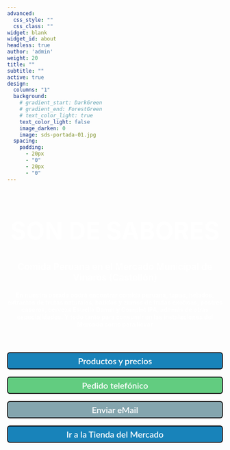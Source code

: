 ```yaml
---
advanced:
  css_style: ""
  css_class: ""
widget: blank
widget_id: about
headless: true
author: 'admin'
weight: 20
title: ""
subtitle: ""
active: true
design:
  columns: "1"
  background:
    # gradient_start: DarkGreen
    # gradient_end: ForestGreen
    # text_color_light: true
    text_color_light: false
    image_darken: 0
    image: sds-portada-01.jpg
  spacing:
    padding:
      - 20px
      - "0"
      - 20px
      - "0"
---
```


<html>
<body>

<h1 style="color:white; text-align:center; font-size:400%;">
  <b>SON DE SABORES</b>
</h1>

<h1 style="color:white; text-align:center; font-size:150%;">
  <b>Comida Peruana en el Mercado Municipal de Vinaròs (Castellón)</b>
</h1>

<h1 style="color:white; text-align:center; font-size:100%;">
  En nuestra parada podrá encontrar comida peruana, tapas, helados, extractos de frutas naturales, batidos y zumos de frutas exóticas, postres caseros, cerveza Estrella Damm y Complot IPA, además de otras especialidades. Y todo tanto para consumir en las instalaciones del Mercado como para llevar
</h1>

<br/>
<br/>

<p style="font-family:lato,arial">
<a class="boton_personalizado1" href="https://drive.google.com/drive/folders/18_9FEFRLB9bzvI3kZfulINeRh2OaOTNI?usp=sharing" target="_blank">Productos y precios</a>
<br/>
<a class="boton_personalizado2" href="tel:+34 651 94 55 87">Pedido telefónico</a>
<br/>
<a class="boton_personalizado3" href="mailto:SonDeSaboresPeruanos@gmail.com" target="_blank">Enviar eMail</a>
<br/>
<a class="boton_personalizado1" href="https://drive.google.com/file/d/1uZ6UECWq5DOgjf6Bd5E0aEViQpXC211Q/view" target="_blank">Ir a la Tienda del Mercado</a>
</p>

<style type="text/css">
  .boton_personalizado1{    
    text-decoration: none;
    padding: 6px;
    font-weight: 600;
    font-size: 20px;
    color: white;
    background-color: #1883ba;
    border-radius: 6px;
    border: 2px solid #000000;
    display: flex;
    justify-content: center;
    align-items: center;
  }
  .boton_personalizado1:hover{
    color: #1883ba;
    background-color: #000000;
  }

  .boton_personalizado2{
    text-decoration: none;
    padding: 6px;
    font-weight: 600;
    font-size: 20px;
    color: #ffffff;
    background-color: #62CC80;
    border-radius: 6px;
    border: 2px solid #000000;
    display: flex;
    justify-content: center;
    align-items: center;
  }
  .boton_personalizado2:hover{
    color: #1883ba;
    background-color: #ffffff;
  }

  .boton_personalizado3{
    text-decoration: none;
    padding: 6px;
    font-weight: 600;
    font-size: 20px;
    color: #ffffff;
    background-color: #84A5AE;
    border-radius: 6px;
    border: 2px solid #000000;
    display: flex;
    justify-content: center;
    align-items: center;
  }
  .boton_personalizado3:hover{
    color: #1883ba;
    background-color: #ffffff;
  }
</style>

</body>
</html>
